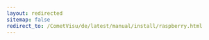 ```yaml
---
layout: redirected
sitemap: false
redirect_to: /CometVisu/de/latest/manual/install/raspberry.html
---
```


